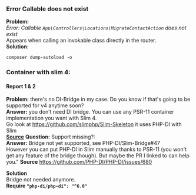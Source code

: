 ### Error Callable does not exist  
**Problem:**   
*Error: Callable `App\Controllers\Locations\MigrateContactAction` does not exist*   
Appears when calling an invokable class directly in the router.  
**Solution:**     
```
composer dump-autoload -o
```

### Container with slim 4:
#### Report 1 & 2
**Problem:** there's no DI-Bridge in my case. Do you know if that's going to be supported for v4 anytime soon?  
**Answer:** you don’t need DI bridge. You can use any PSR-11 container implementation you want with Slim 4.  
Go look at https://github.com/slimphp/Slim-Skeleton it uses PHP-DI with Slim   
**[Source](https://github.com/slimphp/Slim/issues/2770#issuecomment-517960368)** 
**Question:** Support missing?:   
**Answer:** Bridge not yet supported, see PHP-DI/Slim-Bridge#47  
However you can put PHP-DI in Slim manually thanks to PSR-11 (you won't get any feature of the bridge though). But maybe the PR I linked to can help you."
**Source** https://github.com/PHP-DI/PHP-DI/issues/680  

**Solution**  
Bridge not needed anymore.    
**Require  `"php-di/php-di": "^6.0" `**

